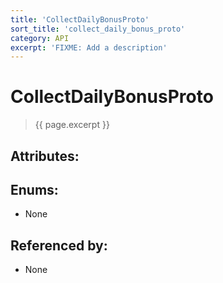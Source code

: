 ```yaml
---
title: 'CollectDailyBonusProto'
sort_title: 'collect_daily_bonus_proto'
category: API
excerpt: 'FIXME: Add a description'
---
```


[comment]: <> (THIS PART IS GENERATED - AKA DON'T EDIT THIS PART MANUALLY)

# CollectDailyBonusProto

> {{ page.excerpt }}

## Attributes:


## Enums:

- None

## Referenced by:

- None

[comment]: <> (YOU CAN EDIT AFTER THIS)

